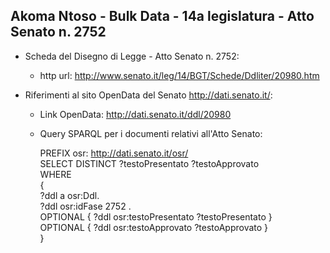## Akoma Ntoso - Bulk Data - 14a legislatura - Atto Senato n. 2752 ##

* Scheda del Disegno di Legge - Atto Senato n. 2752:
	* http url: http://www.senato.it/leg/14/BGT/Schede/Ddliter/20980.htm

* Riferimenti al sito OpenData del Senato http://dati.senato.it/:
	* Link OpenData: http://dati.senato.it/ddl/20980
	* Query SPARQL per i documenti relativi all'Atto Senato:

        PREFIX osr: <http://dati.senato.it/osr/>  
		SELECT DISTINCT ?testoPresentato ?testoApprovato  
		WHERE  
		{  
		    ?ddl a osr:Ddl.  
		    ?ddl osr:idFase 2752 .  
		    OPTIONAL { ?ddl osr:testoPresentato ?testoPresentato }  
		    OPTIONAL { ?ddl osr:testoApprovato ?testoApprovato }  
		}
		